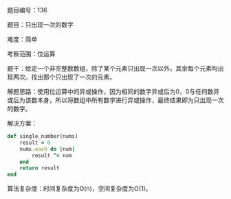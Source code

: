 题目编号：136

题目：只出现一次的数字

难度：简单

考察范围：位运算

题干：给定一个非空整数数组，除了某个元素只出现一次以外，其余每个元素均出现两次。找出那个只出现了一次的元素。

解题思路：使用位运算中的异或操作，因为相同的数字异或后为0，0与任何数异或后为该数本身，所以将数组中所有数字进行异或操作，最终结果即为只出现一次的数字。

解决方案：

```ruby
def single_number(nums)
    result = 0
    nums.each do |num|
        result ^= num
    end
    return result
end
```

算法复杂度：时间复杂度为O(n)，空间复杂度为O(1)。
